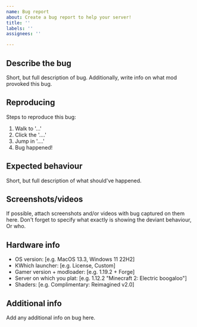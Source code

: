 ```yaml
---
name: Bug report
about: Create a bug report to help your server!
title: ''
labels: ''
assignees: ''

---
```


## Describe the bug
Short, but full description of bug.
Additionally, write info on what mod provoked this bug.

## Reproducing
Steps to reproduce this bug:
1. Walk to '...'
2. Click the '....'
3. Jump in '....'
4. Bug happened!

## Expected behaviour
Short, but full description of what should've happened.

## Screenshots/videos
If possible, attach screenshots and/or videos with bug captured on them here.
Don't forget to specify what exactly is showing the deviant behaviour, Or who.

## Hardware info
 - OS version: [e.g. MacOS 13.3, Windows 11 22H2]
 - КWhich launcher: [e.g. License, Custom]
 - Gamer version + modloader: [e.g. 1.19.2 + Forge]
 - Server on which you plat: [e.g. 1.12.2 "Minecraft 2: Electric boogaloo"]
 - Shaders: [e.g. Complimentary: Reimagined v2.0]

## Additional info
Add any additional info on bug here.
